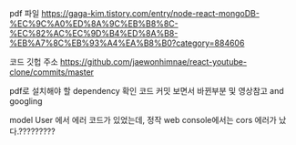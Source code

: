 pdf 파일
https://gaga-kim.tistory.com/entry/node-react-mongoDB-%EC%9C%A0%ED%8A%9C%EB%B8%8C-%EC%82%AC%EC%9D%B4%ED%8A%B8-%EB%A7%8C%EB%93%A4%EA%B8%B0?category=884606

코드 깃헙 주소
https://github.com/jaewonhimnae/react-youtube-clone/commits/master

pdf로 설치해야 할 dependency 확인
코드 커밋 보면서 바뀐부분 및 영상참고 and googling

model User 에서 에러 코드가 있었는데, 정작 web console에서는 cors 에러가 났다.?????????
